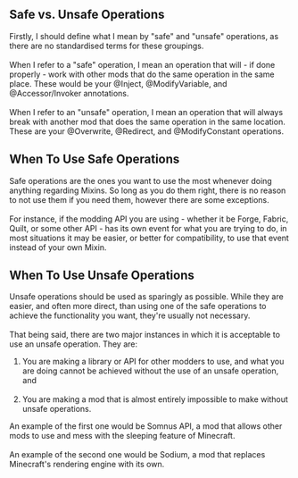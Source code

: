 ## Safe vs. Unsafe Operations
Firstly, I should define what I mean by "safe" and "unsafe" operations, as there are no standardised terms for these groupings.
<br><br>
When I refer to a "safe" operation, I mean an operation that will - if done properly - work with other mods that do the same operation in the same place. These would be your @Inject, @ModifyVariable, and @Accessor/Invoker annotations.
<br><br>
When I refer to an "unsafe" operation, I mean an operation that will always break with another mod that does the same operation in the same location. These are your @Overwrite, @Redirect, and @ModifyConstant operations.

## When To Use Safe Operations
Safe operations are the ones you want to use the most whenever doing anything regarding Mixins. So long as you do them right, there is no reason to not use them if you need them, however there are some exceptions.
<br><br>
For instance, if the modding API you are using - whether it be Forge, Fabric, Quilt, or some other API - has its own event for what you are trying to do, in most situations it may be easier, or better for compatibility, to use that event instead of your own Mixin.

## When To Use Unsafe Operations
Unsafe operations should be used as sparingly as possible. While they are easier, and often more direct, than using one of the safe operations to achieve the functionality you want, they're usually not necessary.
<br><br>
That being said, there are two major instances in which it is acceptable to use an unsafe operation. They are:

1. You are making a library or API for other modders to use, and what you are doing cannot be achieved without the use of an unsafe operation, and
   <br><br>
2. You are making a mod that is almost entirely impossible to make without unsafe operations.

An example of the first one would be Somnus API, a mod that allows other mods to use and mess with the sleeping feature of Minecraft.
<br><br>
An example of the second one would be Sodium, a mod that replaces Minecraft's rendering engine with its own.
